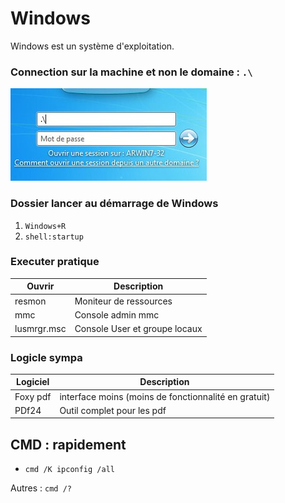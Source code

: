 # Windows 

Windows est un système d'exploitation.

### Connection sur la machine et non le domaine : `.\`

![local connect](images/windowsLocalConnect.jpg)

### Dossier lancer au démarrage de Windows

1. `Windows+R`
2. `shell:startup`

### Executer pratique

| Ouvrir      | Description                   |
| ----------- | ----------------------------- |
| resmon      | Moniteur de ressources        |
| mmc         | Console admin mmc             |
| lusmrgr.msc | Console User et groupe locaux |


### Logicle sympa 

| Logiciel | Description                                          |
| -------- | ---------------------------------------------------- |
| Foxy pdf | interface moins (moins de fonctionnalité en gratuit) |
| PDf24    | Outil complet pour les pdf                           |


## CMD : rapidement

- `cmd /K ipconfig /all`
  



Autres : `cmd /?`
